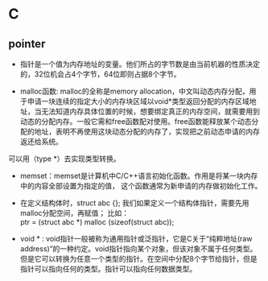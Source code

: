 # C

## pointer

- 指针是一个值为内存地址的变量。他们所占的字节数是由当前机器的性质决定的，32位机会占4个字节，64位即则占据8个字节。

- malloc函数: malloc的全称是memory allocation，中文叫动态内存分配，用于申请一块连续的指定大小的内存块区域以void*类型返回分配的内存区域地址，当无法知道内存具体位置的时候，想要绑定真正的内存空间，就需要用到动态的分配内存。一般它需和free函数配对使用。free函数能释放某个动态分配的地址，表明不再使用这块动态分配的内存了，实现把之前动态申请的内存返还给系统。

可以用（type *）去实现类型转换。

- memset：memset是计算机中C/C++语言初始化函数。作用是将某一块内存中的内容全部设置为指定的值， 这个函数通常为新申请的内存做初始化工作。

- 在定义结构体时，struct abc {};
我们如果定义一个结构体指针，需要先用malloc分配空间，再赋值；
比如：  
ptr = (struct abc *) malloc (sizeof(struct abc));

- void * : void指针一般被称为通用指针或泛指针，它是C关于“纯粹地址(raw address)”的一种约定。void指针指向某个对象，但该对象不属于任何类型。但是它可以转换为任意一个类型的指针。在空间中分配8个字节给指针，但是指针可以指向任何的类型。指针可以指向任何数据类型。
